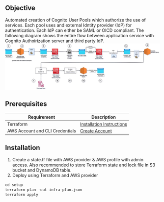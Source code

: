 ## Objective
Automated creation of Cognito User Pools which authorize the use of services. Each pool uses and external Idntity provider (IdP) for authentication. Each IdP can either be SAML or OICD compliant.
The following diagram shows the entire flow between application service with Cognito Authoirization server and third party IdP.
![alt text](cognito-auth-flow.jpg)

## Prerequisites
| Requirement | Description |
| ----------- | ----------- |
| Terraform | [Installation Instructions](https://learn.hashicorp.com/tutorials/terraform/install-cli) |
| AWS Account and CLI Credentials | [Create Account](https://ubuntu.com/advantage) |

## Installation

1. Create a state.tf file with AWS provider & AWS profile with admin access. 
Also recommended to store Terraform state and lock file in S3 bucket and DynamoDB table.
2. Deploy using Terraform and AWS provider
```
cd setup
terraform plan -out infra-plan.json
terraform apply 
```
